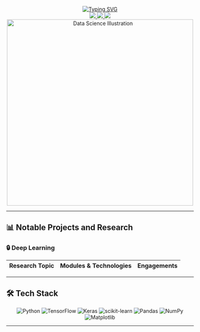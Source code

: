 
<p align="center">
<a href="https://github.com/shaunzlim0123">
    <img src="https://readme-typing-svg.demolab.com?font=Cooper+Black&weight=50&duration=2000&pause=120&color=75EBD3&background=0A221F00&center=true&multiline=true&width=435&height=100&lines=Shaun+Lim;Data+Scientist+%7C+ML+Engineer;Data+Engineer+%7C+Data+Analyst" alt="Typing SVG" />
</a>
  
<br/>

<a href="https://www.linkedin.com/in/shaun-lim-a2848928a/">
    <img src="https://img.shields.io/badge/-Linkedin-blue?style=flat-square&logo=linkedin">
</a>

<a href="src/files/shahriar-rahman-updated.pdf">
    <img src="https://img.shields.io/badge/PDF-CV-red?style=flat-square&logo=adobe">
</a>  

<a href="mailto:shaunzlim0123@gmail.com">
    <img src="https://img.shields.io/badge/-Email-red?style=flat-square&logo=gmail&logoColor=white">
</a>

<!-- Hero Image -->
<img src="https://your-image-url.com/data-science-illustration.png" alt="Data Science Illustration" width="500"/>

</div>

---

## 📊 Notable Projects and Research

### 🔒 Deep Learning

| Research Topic | Modules & Technologies | Engagements |
|:---|:---:|:---:|


---

## 🛠️ Tech Stack

<div align="center">

![Python](https://img.shields.io/badge/python-3670A0?style=for-the-badge&logo=python&logoColor=ffdd54)
![TensorFlow](https://img.shields.io/badge/TensorFlow-%23FF6F00.svg?style=for-the-badge&logo=TensorFlow&logoColor=white)
![Keras](https://img.shields.io/badge/Keras-%23D00000.svg?style=for-the-badge&logo=Keras&logoColor=white)
![scikit-learn](https://img.shields.io/badge/scikit--learn-%23F7931E.svg?style=for-the-badge&logo=scikit-learn&logoColor=white)
![Pandas](https://img.shields.io/badge/pandas-%23150458.svg?style=for-the-badge&logo=pandas&logoColor=white)
![NumPy](https://img.shields.io/badge/numpy-%23013243.svg?style=for-the-badge&logo=numpy&logoColor=white)
![Matplotlib](https://img.shields.io/badge/Matplotlib-%23ffffff.svg?style=for-the-badge&logo=Matplotlib&logoColor=black)

</div>

---
